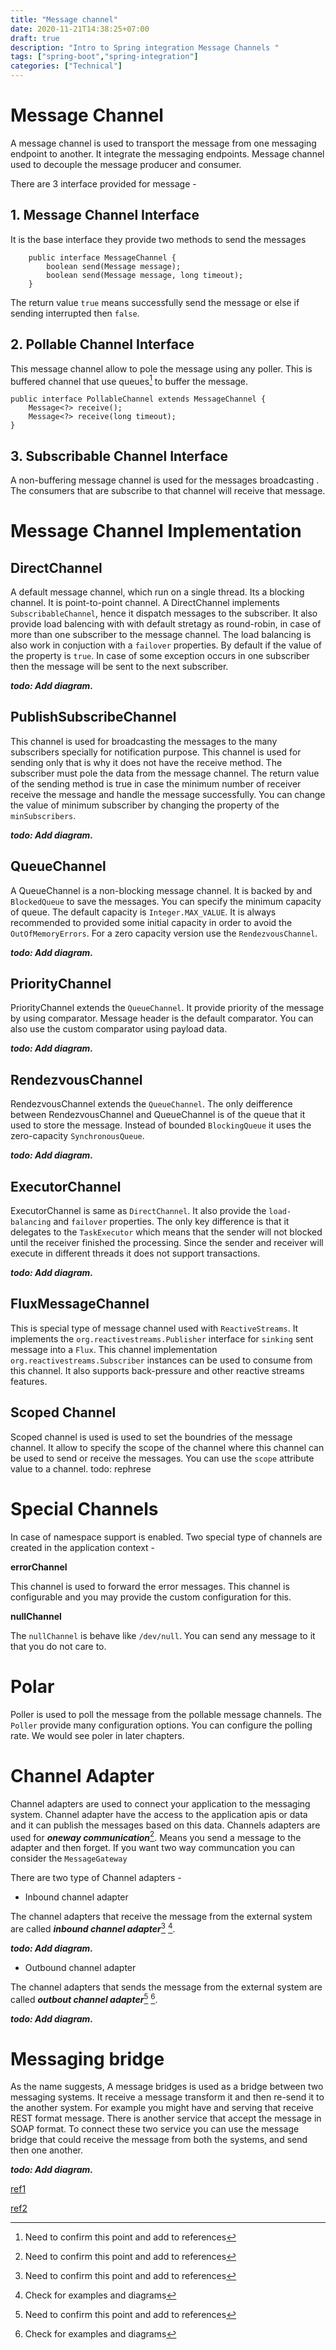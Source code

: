 ```yaml
---
title: "Message channel"
date: 2020-11-21T14:38:25+07:00
draft: true
description: "Intro to Spring integration Message Channels "
tags: ["spring-boot","spring-integration"]
categories: ["Technical"]
---
```

# Message Channel 

A message channel is used to transport the message from one messaging endpoint to another. It integrate the messaging endpoints. Message channel used to decouple the message producer and consumer.

There are 3 interface provided for message - 
 
## 1. Message Channel Interface

It is the base interface they provide two methods to send the messages

		public interface MessageChannel {
            boolean send(Message message);
            boolean send(Message message, long timeout);
		}

The return value `true` means successfully send the message or else if sending interrupted then `false`.

## 2. Pollable Channel Interface

This message channel allow to pole the message using any poller. This is buffered channel that use queues[^1] to buffer the message. 

    public interface PollableChannel extends MessageChannel {
        Message<?> receive();
        Message<?> receive(long timeout);
    }	

## 3. Subscribable Channel Interface

A non-buffering message channel is used for the messages broadcasting  . The consumers that are subscribe to that channel will receive that message.

# Message Channel Implementation

## DirectChannel
		
A default message channel, which run on a single thread. Its a blocking channel. It is point-to-point channel. A DirectChannel implements `SubscribableChannel`, hence it dispatch messages to the subscriber.  It also provide load balencing with with default stretagy as round-robin, in case of more than one subscriber to the message channel. The load balancing is also work in conjuction with a `failover` properties. By default if the value of the property is `true`. In case of some exception occurs in one subscriber then the message will be sent to the next subscriber.

___todo: Add diagram.___
	
## PublishSubscribeChannel

This channel is used for broadcasting the messages to the many subscribers specially for notification purpose. This channel is used for sending only that is why it does not have the receive method. The subscriber must pole the data from the message channel. The return value of the sending method is true in case the minimum number of receiver receive the message and handle the message successfully. You can change the value of minimum subscriber by changing the property of the `minSubscribers`.

___todo: Add diagram.___

## QueueChannel

A QueueChannel is a  non-blocking message channel. It is backed by and `BlockedQueue` to save the messages. You can specify the minimum capacity of queue. The default capacity is `Integer.MAX_VALUE`. It is always recommended to provided some initial capacity in order to avoid the `OutOfMemoryErrors`. For a zero capacity version use the `RendezvousChannel`. 

___todo: Add diagram.___

## PriorityChannel

PriorityChannel extends the `QueueChannel`. It provide priority of the message by using comparator. Message header is the default comparator. You can also use the custom comparator using payload data.

___todo: Add diagram.___

## RendezvousChannel

RendezvousChannel extends the `QueueChannel`. The only deifference between RendezvousChannel and QueueChannel is of the queue that it used to store the message. Instead of bounded `BlockingQueue` it uses the  zero-capacity `SynchronousQueue`. 

___todo: Add diagram.___

## ExecutorChannel

ExecutorChannel is same as `DirectChannel`. It also provide the `load-balancing` and `failover` properties. The only key difference is that it delegates to the `TaskExecutor` which means that the sender will not blocked until the receiver finished the processing. Since the sender and receiver will execute in different threads it does not support transactions.

___todo: Add diagram.___

## FluxMessageChannel

This is special type of message channel used with `ReactiveStreams`. It implements the `org.reactivestreams.Publisher` interface for `sinking` sent message into a `Flux`. This channel implementation `org.reactivestreams.Subscriber` instances can be used to consume from this channel. It also supports back-pressure and other reactive streams features.

## Scoped Channel

Scoped channel is used is used to set the boundries of the message channel. It allow to specify the scope of the channel where this channel can be used to send or receive the messages. You can use the `scope` attribute value to a channel. todo: rephrese

# Special Channels

In case of namespace support is enabled. Two special type of channels are created in the application context -

**errorChannel**

This channel is used to forward the error messages. This channel is configurable and you may provide the custom configuration for this.

**nullChannel**

The `nullChannel` is behave like `/dev/null`. You can send any message to it that you do not care to.


# Polar

Poller is used to poll the message from the pollable message channels. The `Poller` provide many configuration options. You can configure the polling rate. We would see poler in later chapters. 

# Channel Adapter

Channel adapters are used to connect your application to the messaging system. Channel adapter have the access to the application apis or data and it can publish the messages based on this data. Channels adapters are used for ___oneway communication___[^2]. Means you send a message to the adapter and then forget. If you want two way communcation you can consider the `MessageGateway`

There are two type of Channel adapters - 

* Inbound channel adapter

The channel adapters that receive the message from the external system are called ___inbound channel adapter___[^3] [^4].

___todo: Add diagram.___


* Outbound channel adapter

The channel adapters that sends the message from the external system are called ___outbout channel adapter___[^5] [^6].

___todo: Add diagram.___


# Messaging bridge

As the name suggests, A message bridges is used as a bridge between two messaging systems. It receive a message transform it and then re-send it to the another system. For example you might have and serving that receive REST format message. There is another service that accept the message in SOAP format. To connect these two service you can use the message bridge that could receive the message from both the systems, and send then one another.

___todo: Add diagram.___

[^1]: Need to confirm this point and add to references
[^2]: Need to confirm this point and add to references
[^3]: Need to confirm this point and add to references
[^4]: Check for examples and diagrams
[^5]: Need to confirm this point and add to references
[^6]: Check for examples and diagrams

[ref1](https://www.enterpriseintegrationpatterns.com/patterns/messaging/MessagingBridge.html)

[ref2](https://docs.wso2.com/display/EIP/Messaging+Bridge)
